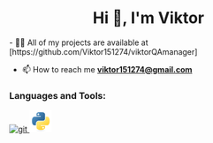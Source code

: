 <h1 align="center">Hi 👋, I'm Viktor</h1>
- 👨‍💻 All of my projects are available at [https://github.com/Viktor151274/viktorQAmanager]

- 📫 How to reach me **viktor151274@gmail.com**


<h3 align="left">Languages and Tools:</h3>
<p align="left"> <a href="https://git-scm.com/" target="_blank" rel="noreferrer"> <img src="https://www.vectorlogo.zone/logos/git-scm/git-scm-icon.svg" alt="git" width="40" height="40"/> </a> <a href="https://www.python.org" target="_blank" rel="noreferrer"> <img src="https://raw.githubusercontent.com/devicons/devicon/master/icons/python/python-original.svg" alt="python" width="40" height="40"/>
